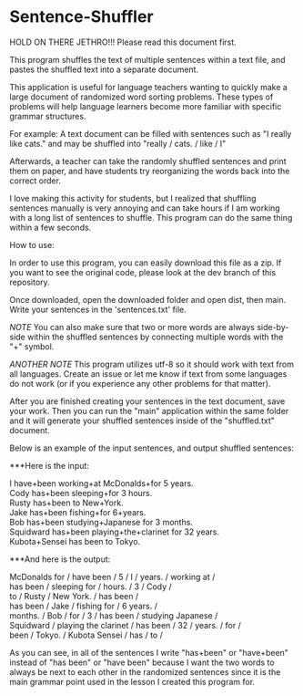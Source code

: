 # Sentence-Shuffler
HOLD ON THERE JETHRO!!! Please read this document first.

This program shuffles the text of multiple sentences within a text file, and pastes the shuffled text into a separate document.

This application is useful for language teachers wanting to quickly make a large document of randomized word sorting problems. These types of problems will help language learners become more familiar with specific grammar structures. 

For example: A text document can be filled with sentences such as "I really like cats." and may be shuffled into "really / cats. / like / I"

Afterwards, a teacher can take the randomly shuffled sentences and print them on paper, and have 
students try reorganizing the words back into the correct order.

I love making this activity for students, but I realized that shuffling sentences manually is very annoying and can take hours if I am working with a long list of sentences to shuffle. This program can do the same thing within a few seconds.

How to use:

In order to use this program, you can easily download this file as a zip.
If you want to see the original code, please look at the dev branch of this repository.

Once downloaded, open the downloaded folder and open dist, then main. Write your sentences in the 'sentences.txt' file.

*NOTE* You can also make sure that two or more words are always side-by-side within the shuffled 
sentences by connecting multiple words with the "+" symbol.

*ANOTHER NOTE* This program utilizes utf-8 so it should work with text from all languages. Create an issue or let me know if text from some languages do not work (or if you experience any other problems for that matter).

After you are finished creating your sentences in the text document, save your work. Then you can run the "main" application within the same folder
and it will generate your shuffled sentences inside of the "shuffled.txt" document.

Below is an example of the input sentences, and output shuffled sentences:


***Here is the input:

I have+been working+at McDonalds+for 5 years.<br />
Cody has+been sleeping+for 3 hours.<br />
Rusty has+been to New+York.<br />
Jake has+been fishing+for 6+years.<br />
Bob has+been studying+Japanese for 3 months.<br />
Squidward has+been playing+the+clarinet for 32 years.<br />
Kubota+Sensei has been to Tokyo.<br />

***And here is the output:

McDonalds for / have been / 5 / I / years. / working at / <br />
has been / sleeping for / hours. / 3 / Cody / <br />
to / Rusty / New York. / has been / <br />
has been / Jake / fishing for / 6 years. /<br /> 
months. / Bob / for / 3 / has been / studying Japanese /<br /> 
Squidward / playing the clarinet / has been / 32 / years. / for /<br /> 
been / Tokyo. / Kubota Sensei / has / to / <br />

As you can see, in all of the sentences I write "has+been" or "have+been" instead of "has been" or "have been" because I want the two words to always be next to each other in the randomized sentences since it is the main grammar point used in the lesson I created this program for.
